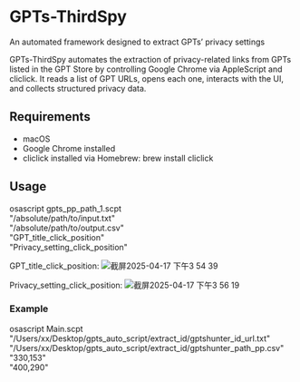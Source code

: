 # GPTs-ThirdSpy
An automated framework designed to extract GPTs’ privacy settings

GPTs-ThirdSpy automates the extraction of privacy-related links from GPTs listed in the GPT Store by controlling Google Chrome via AppleScript and cliclick. It reads a list of GPT URLs, opens each one, interacts with the UI, and collects structured privacy data.

##  Requirements
- macOS
- Google Chrome installed
- cliclick installed via Homebrew: brew install cliclick


## Usage
osascript gpts_pp_path_1.scpt \
"/absolute/path/to/input.txt" \
"/absolute/path/to/output.csv" \
"GPT_title_click_position" \
"Privacy_setting_click_position"

GPT_title_click_position:
![截屏2025-04-17 下午3 54 39](https://github.com/user-attachments/assets/cd15f5e7-a0fa-4ade-9621-1dba21b70913)

Privacy_setting_click_position:
![截屏2025-04-17 下午3 56 19](https://github.com/user-attachments/assets/4cebca40-037c-4f5e-985b-8ce5e7efeff4)

### Example
osascript Main.scpt \
"/Users/xx/Desktop/gpts_auto_script/extract_id/gptshunter_id_url.txt" \
"/Users/xx/Desktop/gpts_auto_script/extract_id/gptshunter_path_pp.csv" \
"330,153" \
"400,290"


